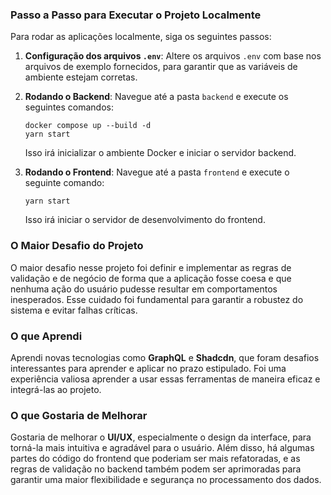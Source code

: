 ### Passo a Passo para Executar o Projeto Localmente

Para rodar as aplicações localmente, siga os seguintes passos:

1. **Configuração dos arquivos `.env`**:
   Altere os arquivos `.env` com base nos arquivos de exemplo fornecidos, para garantir que as variáveis de ambiente estejam corretas.

2. **Rodando o Backend**:
   Navegue até a pasta `backend` e execute os seguintes comandos:

   ```
   docker compose up --build -d
   yarn start
   ```

   Isso irá inicializar o ambiente Docker e iniciar o servidor backend.

3. **Rodando o Frontend**:
   Navegue até a pasta `frontend` e execute o seguinte comando:

   ```
   yarn start
   ```

   Isso irá iniciar o servidor de desenvolvimento do frontend.

### O Maior Desafio do Projeto

O maior desafio nesse projeto foi definir e implementar as regras de validação e de negócio de forma que a aplicação fosse coesa e que nenhuma ação do usuário pudesse resultar em comportamentos inesperados. Esse cuidado foi fundamental para garantir a robustez do sistema e evitar falhas críticas.

### O que Aprendi

Aprendi novas tecnologias como **GraphQL** e **Shadcdn**, que foram desafios interessantes para aprender e aplicar no prazo estipulado. Foi uma experiência valiosa aprender a usar essas ferramentas de maneira eficaz e integrá-las ao projeto.

### O que Gostaria de Melhorar

Gostaria de melhorar o **UI/UX**, especialmente o design da interface, para torná-la mais intuitiva e agradável para o usuário. Além disso, há algumas partes do código do frontend que poderiam ser mais refatoradas, e as regras de validação no backend também podem ser aprimoradas para garantir uma maior flexibilidade e segurança no processamento dos dados.
